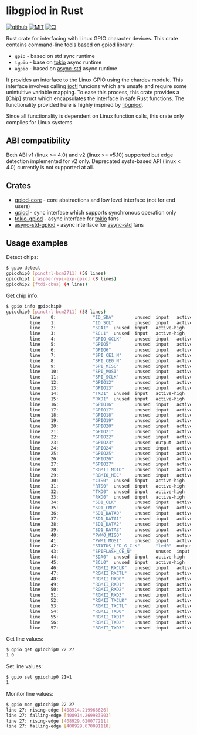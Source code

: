 # libgpiod in Rust

[![github](https://img.shields.io/badge/github-katyo/gpiod--rs-8da0cb.svg?style=for-the-badge&logo=github)](https://github.com/katyo/gpiod-rs)
[![MIT](https://img.shields.io/badge/License-MIT-brightgreen.svg?style=for-the-badge)](https://opensource.org/licenses/MIT)
[![CI](https://img.shields.io/github/actions/workflow/status/katyo/gpiod-rs/ci.yml?branch=master&style=for-the-badge&logo=github-actions&logoColor=white)](https://github.com/katyo/gpiod-rs/actions?query=workflow%3ARust)

Rust crate for interfacing with Linux GPIO character devices.
This crate contains command-line tools based on gpiod library:

- `gpio` - based on std sync runtime
- `tgpio` - base on [tokio](https://tokio.rs/) async runtime
- `agpio` - based on [async-std](https://async.rs/) async runtime

It provides an interface to the Linux GPIO using the chardev module.
This interface involves calling [ioctl](https://man7.org/linux/man-pages/man2/ioctl.2.html) funcions which are unsafe and require some unintuitive variable mapping.
To ease this process, this crate provides a [Chip] struct which encapsulates the interface in safe Rust functions.
The functionality provided here is highly inspired by [libgpiod](https://git.kernel.org/pub/scm/libs/libgpiod/libgpiod.git/).

Since all functionality is dependent on Linux function calls, this crate only compiles for Linux systems.

## ABI compatibility

Both ABI v1 (linux >= 4.0) and v2 (linux >= v5.10) supported but edge detection implemented for v2 only.
Deprecated sysfs-based API (linux < 4.0) currently is not supported at all.

## Crates

- [gpiod-core](https://crates.io/crates/gpiod-core) - core abstractions and low level interface (not for end users)
- [gpiod](https://crates.io/crates/gpiod) - sync interface which supports synchronous operation only
- [tokio-gpiod](https://crates.io/crates/tokio-gpiod) - async interface for [tokio](https://tokio.rs/) fans
- [async-std-gpiod](https://crates.io/crates/async-std-gpiod) - async interface for [async-std](https://async.rs/) fans

## Usage examples

Detect chips:
```sh
$ gpio detect
gpiochip0 [pinctrl-bcm2711] (58 lines)
gpiochip1 [raspberrypi-exp-gpio] (8 lines)
gpiochip2 [ftdi-cbus] (4 lines)
```

Get chip info:
```sh
$ gpio info gpiochip0
gpiochip0 [pinctrl-bcm2711] (58 lines)
         line    0:              "ID_SDA"        unused  input   active-high
         line    1:              "ID_SCL"        unused  input   active-high
         line    2:              "SDA1"  unused  input   active-high
         line    3:              "SCL1"  unused  input   active-high
         line    4:              "GPIO_GCLK"     unused  input   active-high
         line    5:              "GPIO5"         unused  input   active-high
         line    6:              "GPIO6"         unused  input   active-high
         line    7:              "SPI_CE1_N"     unused  input   active-high
         line    8:              "SPI_CE0_N"     unused  input   active-high
         line    9:              "SPI_MISO"      unused  input   active-high
         line    10:             "SPI_MOSI"      unused  input   active-high
         line    11:             "SPI_SCLK"      unused  input   active-high
         line    12:             "GPIO12"        unused  input   active-high
         line    13:             "GPIO13"        unused  input   active-high
         line    14:             "TXD1"  unused  input   active-high
         line    15:             "RXD1"  unused  input   active-high
         line    16:             "GPIO16"        unused  input   active-high
         line    17:             "GPIO17"        unused  input   active-high
         line    18:             "GPIO18"        unused  input   active-high
         line    19:             "GPIO19"        unused  input   active-high
         line    20:             "GPIO20"        unused  input   active-high
         line    21:             "GPIO21"        unused  input   active-high
         line    22:             "GPIO22"        unused  input   active-high
         line    23:             "GPIO23"        unused  output  active-high
         line    24:             "GPIO24"        unused  input   active-high
         line    25:             "GPIO25"        unused  input   active-high
         line    26:             "GPIO26"        unused  input   active-high
         line    27:             "GPIO27"        unused  input   active-high
         line    28:             "RGMII_MDIO"    unused  input   active-high
         line    29:             "RGMIO_MDC"     unused  input   active-high
         line    30:             "CTS0"  unused  input   active-high
         line    31:             "RTS0"  unused  input   active-high
         line    32:             "TXD0"  unused  input   active-high
         line    33:             "RXD0"  unused  input   active-high
         line    34:             "SD1_CLK"       unused  input   active-high
         line    35:             "SD1_CMD"       unused  input   active-high
         line    36:             "SD1_DATA0"     unused  input   active-high
         line    37:             "SD1_DATA1"     unused  input   active-high
         line    38:             "SD1_DATA2"     unused  input   active-high
         line    39:             "SD1_DATA3"     unused  input   active-high
         line    40:             "PWM0_MISO"     unused  input   active-high
         line    41:             "PWM1_MOSI"     unused  input   active-high
         line    42:             "STATUS_LED_G_CLK"      "led0"  output  active-high     [used]
         line    43:             "SPIFLASH_CE_N"         unused  input   active-high
         line    44:             "SDA0"  unused  input   active-high
         line    45:             "SCL0"  unused  input   active-high
         line    46:             "RGMII_RXCLK"   unused  input   active-high
         line    47:             "RGMII_RXCTL"   unused  input   active-high
         line    48:             "RGMII_RXD0"    unused  input   active-high
         line    49:             "RGMII_RXD1"    unused  input   active-high
         line    50:             "RGMII_RXD2"    unused  input   active-high
         line    51:             "RGMII_RXD3"    unused  input   active-high
         line    52:             "RGMII_TXCLK"   unused  input   active-high
         line    53:             "RGMII_TXCTL"   unused  input   active-high
         line    54:             "RGMII_TXD0"    unused  input   active-high
         line    55:             "RGMII_TXD1"    unused  input   active-high
         line    56:             "RGMII_TXD2"    unused  input   active-high
         line    57:             "RGMII_TXD3"    unused  input   active-high
```

Get line values:
```sh
$ gpio get gpiochip0 22 27
1 0
```

Set line values:
```sh
$ gpio set gpiochip0 21=1
1
```

Monitor line values:
```sh
$ gpio mon gpiochip0 22 27
line 27: rising-edge [408914.219966626]
line 27: falling-edge [408914.269983903]
line 27: rising-edge [408929.620077211]
line 27: falling-edge [408929.670091118]
```
